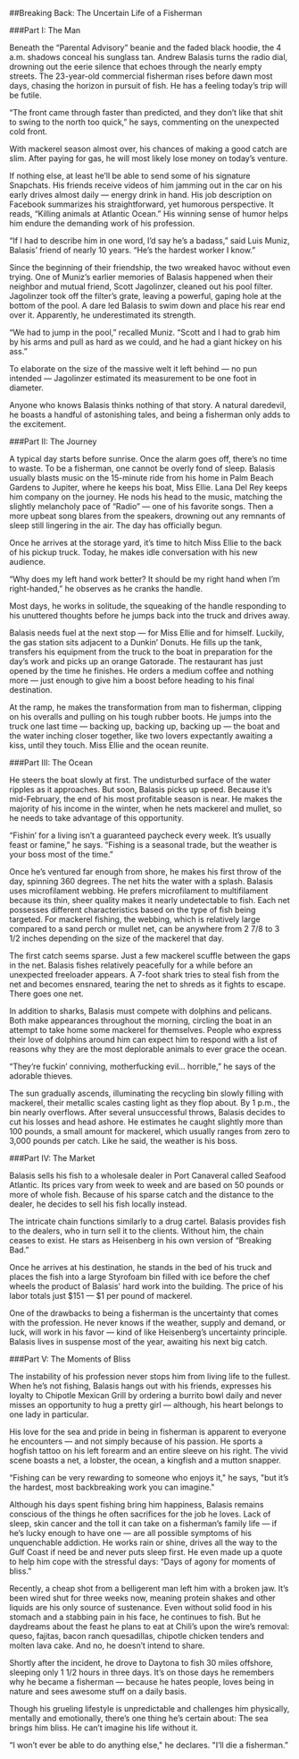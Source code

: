 ##Breaking Back: The Uncertain Life of a Fisherman


###Part I: The Man

Beneath the “Parental Advisory” beanie and the faded black hoodie, the 4 a.m. shadows conceal his sunglass tan. Andrew Balasis turns the radio dial, drowning out the eerie silence that echoes through the nearly empty streets. The 23-year-old commercial fisherman rises before dawn most days, chasing the horizon in pursuit of fish. He has a feeling today’s trip will be futile. 

“The front came through faster than predicted, and they don’t like that shit to swing to the north too quick,” he says, commenting on the unexpected cold front.

With mackerel season almost over, his chances of making a good catch are slim. After paying for gas, he will most likely lose money on today’s venture.  

If nothing else, at least he’ll be able to send some of his signature Snapchats. His friends receive videos of him jamming out in the car on his early drives almost daily — energy drink in hand. His job description on Facebook summarizes his straightforward, yet humorous perspective. It reads, “Killing animals at Atlantic Ocean.” His winning sense of humor helps him endure the demanding work of his profession. 

“If I had to describe him in one word, I’d say he’s a badass,” said Luis Muniz, Balasis’ friend of nearly 10 years. “He’s the hardest worker I know.” 

Since the beginning of their friendship, the two wreaked havoc without even trying. One of Muniz’s earlier memories of Balasis happened when their neighbor and mutual friend, Scott Jagolinzer, cleaned out his pool filter. Jagolinzer took off the filter’s grate, leaving a powerful, gaping hole at the bottom of the pool. A dare led Balasis to swim down and place his rear end over it. Apparently, he underestimated its strength.

“We had to jump in the pool,” recalled Muniz. “Scott and I had to grab him by his arms and pull as hard as we could, and he had a giant hickey on his ass.”

To elaborate on the size of the massive welt it left behind — no pun intended — Jagolinzer estimated its measurement to be one foot in diameter.   

Anyone who knows Balasis thinks nothing of that story. A natural daredevil, he boasts a handful of astonishing tales, and being a fisherman only adds to the excitement. 
 


###Part II: The Journey

A typical day starts before sunrise. Once the alarm goes off, there’s no time to waste. To be a fisherman, one cannot be overly fond of sleep. Balasis usually blasts music on the 15-minute ride from his home in Palm Beach Gardens to Jupiter, where he keeps his boat, Miss Ellie. Lana Del Rey keeps him company on the journey. He nods his head to the music, matching the slightly melancholy pace of “Radio” — one of his favorite songs. Then a more upbeat song blares from the speakers, drowning out any remnants of sleep still lingering in the air. The day has officially begun.   

Once he arrives at the storage yard, it’s time to hitch Miss Ellie to the back of his pickup truck. Today, he makes idle conversation with his new audience. 

“Why does my left hand work better? It should be my right hand when I’m right-handed,” he observes as he cranks the handle. 

Most days, he works in solitude, the squeaking of the handle responding to his unuttered thoughts before he jumps back into the truck and drives away. 

Balasis needs fuel at the next stop — for Miss Ellie and for himself.  Luckily, the gas station sits adjacent to a Dunkin’ Donuts. He fills up the tank, transfers his equipment from the truck to the boat in preparation for the day’s work and picks up an orange Gatorade. The restaurant has just opened by the time he finishes. He orders a medium coffee and nothing more — just enough to give him a boost before heading to his final destination. 

At the ramp, he makes the transformation from man to fisherman, clipping on his overalls and pulling on his tough rubber boots. He jumps into the truck one last time — backing up, backing up, backing up — the boat and the water inching closer together, like two lovers expectantly awaiting a kiss, until they touch. Miss Ellie and the ocean reunite. 
 

###Part III: The Ocean

He steers the boat slowly at first. The undisturbed surface of the water ripples as it approaches. But soon, Balasis picks up speed. Because it’s mid-February, the end of his most profitable season is near. He makes the majority of his income in the winter, when he nets mackerel and mullet, so he needs to take advantage of this opportunity.    

“Fishin’ for a living isn’t a guaranteed paycheck every week. It’s usually feast or famine,” he says.  “Fishing is a seasonal trade, but the weather is your boss most of the time.” 

Once he’s ventured far enough from shore, he makes his first throw of the day, spinning 360 degrees. The net hits the water with a splash. Balasis uses microfilament webbing. He prefers microfilament to multifilament because its thin, sheer quality makes it nearly undetectable to fish. Each net possesses different characteristics based on the type of fish being targeted. For mackerel fishing, the webbing, which is relatively large compared to a sand perch or mullet net, can be anywhere from 2 7/8 to 3 1/2 inches depending on the size of the mackerel that day. 

The first catch seems sparse. Just a few mackerel scuffle between the gaps in the net. Balasis fishes relatively peacefully for a while before an unexpected freeloader appears. A 7-foot shark tries to steal fish from the net and becomes ensnared, tearing the net to shreds as it fights to escape.  There goes one net. 

In addition to sharks, Balasis must compete with dolphins and pelicans. Both make appearances throughout the morning, circling the boat in an attempt to take home some mackerel for themselves. People who express their love of dolphins around him can expect him to respond with a list of reasons why they are the most deplorable animals to ever grace the ocean. 

“They’re fuckin’ conniving, motherfucking evil… horrible,” he says of the adorable thieves. 

The sun gradually ascends, illuminating the recycling bin slowly filling with mackerel, their metallic scales casting light as they flop about. By 1 p.m., the bin nearly overflows. After several unsuccessful throws, Balasis decides to cut his losses and head ashore. He estimates he caught slightly more than 100 pounds, a small amount for mackerel, which usually ranges from zero to 3,000 pounds per catch.  Like he said, the weather is his boss. 



###Part IV: The Market

Balasis sells his fish to a wholesale dealer in Port Canaveral called Seafood Atlantic. Its prices vary from week to week and are based on 50 pounds or more of whole fish. Because of his sparse catch and the distance to the dealer, he decides to sell his fish locally instead. 

The intricate chain functions similarly to a drug cartel. Balasis provides fish to the dealers, who in turn sell it to the clients. Without him, the chain ceases to exist. He stars as Heisenberg in his own version of “Breaking Bad.”

Once he arrives at his destination, he stands in the bed of his truck and places the fish into a large Styrofoam bin filled with ice before the chef wheels the product of Balasis' hard work into the building. The price of his labor totals just $151 — $1 per pound of mackerel. 

One of the drawbacks to being a fisherman is the uncertainty that comes with the profession.  He never knows if the weather, supply and demand, or luck, will work in his favor — kind of like Heisenberg’s uncertainty principle. Balasis lives in suspense most of the year, awaiting his next big catch.  
 

###Part V: The Moments of Bliss

The instability of his profession never stops him from living life to the fullest. When he’s not fishing, Balasis hangs out with his friends, expresses his loyalty to Chipotle Mexican Grill by ordering a burrito bowl daily and never misses an opportunity to hug a pretty girl — although, his heart belongs to one lady in particular.  

His love for the sea and pride in being in fisherman is apparent to everyone he encounters — and not simply because of his passion. He sports a hogfish tattoo on his left forearm and an entire sleeve on his right. The vivid scene boasts a net, a lobster, the ocean, a kingfish and a mutton snapper. 

“Fishing can be very rewarding to someone who enjoys it," he says, "but it’s the hardest, most backbreaking work you can imagine." 

Although his days spent fishing bring him happiness, Balasis remains conscious of the things he often sacrifices for the job he loves. Lack of sleep, skin cancer and the toll it can take on a fisherman’s family life — if he’s lucky enough to have one — are all possible symptoms of his unquenchable addiction. He works rain or shine, drives all the way to the Gulf Coast if need be and never puts sleep first. He even made up a quote to help him cope with the stressful days: “Days of agony for moments of bliss.”

Recently, a cheap shot from a belligerent man left him with a broken jaw. It’s been wired shut for three weeks now, meaning protein shakes and other liquids are his only source of sustenance. Even without solid food in his stomach and a stabbing pain in his face, he continues to fish. But he daydreams about the feast he plans to eat at Chili’s upon the wire’s removal: queso, fajitas, bacon ranch quesadillas, chipotle chicken tenders and molten lava cake. And no, he doesn’t intend to share.

Shortly after the incident, he drove to Daytona to fish 30 miles offshore, sleeping only 1 1/2 hours in three days. It’s on those days he remembers why he became a fisherman — because he hates people, loves being in nature and sees awesome stuff on a daily basis. 

Though his grueling lifestyle is unpredictable and challenges him physically, mentally and emotionally, there’s one thing he’s certain about: The sea brings him bliss. He can’t imagine his life without it.

“I won’t ever be able to do anything else," he declares. "I’ll die a fisherman.” 

